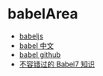 # babelArea

- [babeljs](https://babeljs.io/)
- [babel 中文](https://www.babeljs.cn/)
- [babel github](https://github.com/babel/babel)
- [不容错过的 Babel7 知识](https://juejin.im/post/5ddff3abe51d4502d56bd143)
